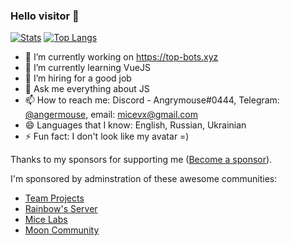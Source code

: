 ### Hello visitor 👋
[![Stats](https://github-readme-stats.vercel.app/api?username=angrymouse&include_all_commits=true&count_private=true&show_icons=true&theme=onedark)](https://github.com/anuraghazra/github-readme-stats)
[![Top Langs](https://github-readme-stats.vercel.app/api/top-langs/?username=angrymouse&layout=compact&theme=onedark)](https://github.com/anuraghazra/github-readme-stats)


- 🔭 I’m currently working on https://top-bots.xyz
- 🌱 I’m currently learning VueJS
- 🤔 I’m hiring for a good job
- 💬 Ask me everything about JS
- 📫 How to reach me: Discord - Angrymouse#0444, Telegram: [@angermouse](https://t.me/angermouse), email: [micevx@gmail.com](mailto:micevx@gmail.com)
- 😄 Languages that I know: English, Russian, Ukrainian
- ⚡ Fun fact: I don't look like my avatar =)

Thanks to my sponsors for supporting me ([Become a sponsor](https://boosty.to/mice)).

I'm sponsored by adminstration of these awesome communities:
- [Team Projects](https://discord.gg/NNFze7jSYN)
- [Rainbow's Server](https://discord.gg/CtRp5GB)
- [Mice Labs](https://discord.gg/ezEeGmq)
- [Moon Community](https://discord.gg/s693zrhAU9)
